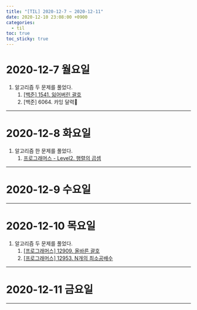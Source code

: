 ```yaml
---
title: "[TIL] 2020-12-7 ~ 2020-12-11"
date: 2020-12-10 23:08:00 +0900
categories:
  - til
toc: true
toc_sticky: true
---
```


# 2020-12-7 월요일

1. 알고리즘 두 문제를 풀었다.
   1. [[백준] 1541. 잃어버린 괄호](http://ddb8036631.github.io/boj/1541_잃어버린-괄호)
   2. [백준] 6064. 카잉 달력

---

# 2020-12-8 화요일

1. 알고리즘 한 문제를 풀었다.
   1. [프로그래머스 - Level2. 행렬의 곱셈](http://ddb8036631.github.io/programmers/12949_행렬의-곱셈)

---

# 2020-12-9 수요일

---

# 2020-12-10 목요일

1. 알고리즘 두 문제를 풀었다.
   1. [[프로그래머스] 12909. 올바른 괄호](http://ddb8036631.github.io/programmers/12909_올바른-괄호)
   1. [[프로그래머스] 12953. N개의 최소공배수](http://ddb8036631.github.io/programmers/12953_N개의-최소공배수)

---

# 2020-12-11 금요일

---